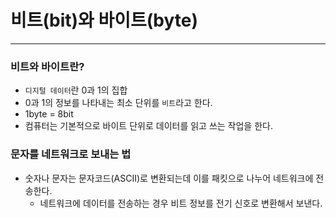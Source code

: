 # 비트(bit)와 바이트(byte)
***
### 비트와 바이트란?
* ``디지털 데이터``란 0과 1의 집합
* 0과 1의 정보를 나타내는 최소 단위를 ``비트``라고 한다.
* 1byte = 8bit 
* 컴퓨터는 기본적으로 바이트 단위로 데이터를 읽고 쓰는 작업을 한다.

### 문자를 네트워크로 보내는 법
* 숫자나 문자는 문자코드(ASCII)로 변환되는데 이를 패킷으로 나누어 네트워크에 전송한다.
  * 네트워크에 데이터를 전송하는 경우 비트 정보를 전기 신호로 변환해서 보낸다.